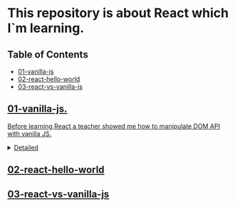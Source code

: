 <h1>This repository is about React which I`m learning.</h1>

<h2>Table of Contents</h2>
<ul>
   <li><a href="#01-vanilla-js">01-vanilla-js</li>
   <li><a href="#02-react-hello-world">02-react-hello-world</li>
   <li><a href="#03-react-vs-vanilla-js">03-react-vs-vanilla-js</li>
</ul>

<div>
   <h2>01-vanilla-js.</h2>
   <p>Before learning React a teacher showed me how to manipulate DOM API with vanilla JS.</p>
   <details>
      <summary>
         <span>Detailed</span>
      </summary>
      <ul>
         <li>we created a simple index.html document</li>
         <li>added a base html murkup</li>
         <li>added some JS</li>
         <li>added some CSS</li>
      </ul>
   </details>   
</div>

<div>
   <h2>02-react-hello-world</h2>
</div>

<div>
   <h2>03-react-vs-vanilla-js</h2>
</div>
